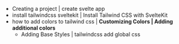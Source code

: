 - Creating a project | create svelte app
- install tailwindcss sveltekit | Install Tailwind CSS with SvelteKit
- how to add colors to tailwind css | **Customizing Colors | Adding additional colors**
    - Adding Base Styles | tailwindcss add global css
